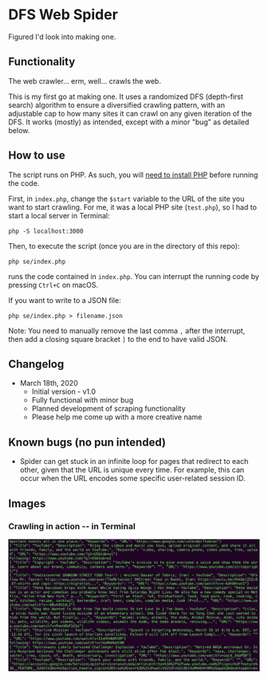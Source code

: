 # DFS Web Spider
Figured I'd look into making one.

## Functionality
The web crawler... erm, well... crawls the web.

This is my first go at making one. It uses a randomized DFS (depth-first search) algorithm to ensure a 
diversified crawling pattern, with an adjustable cap to how many sites it can crawl on any given iteration of the DFS. 
It works (mostly) as intended, except with a minor "bug" as detailed below.

## How to use
The script runs on PHP. As such, you will [need to install PHP](https://www.php.net/manual/en/install.php) 
before running the code.

First, in `index.php`, change the `$start` variable to the URL of the site you want to start crawling. 
For me, it was a local PHP site (`test.php`), so I had to start a local server in Terminal:
```shell
php -S localhost:3000
```

Then, to execute the script (once you are in the directory of this repo):
```shell
php se/index.php
```
runs the code contained in `index.php`. You can interrupt the running code by pressing `Ctrl+C` on macOS.

If you want to write to a JSON file:
```shell
php se/index.php > filename.json
```
Note: You need to manually remove the last comma `,` after the interrupt, then add a closing square bracket `]` 
to the end to have valid JSON.
 
## Changelog
* March 18th, 2020
  * Initial version - v1.0
  * Fully functional with minor bug
  * Planned development of scraping functionality
  * Please help me come up with a more creative name

## Known bugs (no pun intended)
* Spider can get stuck in an infinite loop for pages that redirect to each other, given that the URL is unique 
every time. For example, this can occur when the URL encodes some specific user-related session ID.

## Images

### Crawling in action -- in Terminal
![Terminal Crawler](images/example.png)

